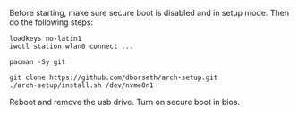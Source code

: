 Before starting, make sure secure boot is disabled and in setup mode. Then do the following steps:

```
loadkeys no-latin1
iwctl station wlan0 connect ...

pacman -Sy git

git clone https://github.com/dborseth/arch-setup.git
./arch-setup/install.sh /dev/nvme0n1
```

Reboot and remove the usb drive. Turn on secure boot in bios. 